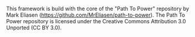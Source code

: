 This framework is build with the core of the "Path To Power" repository by Mark Eliasen (https://github.com/MrEliasen/path-to-power).
The Path To Power repository is licensed under the Creative Commons Attribution 3.0 Unported (CC BY 3.0).